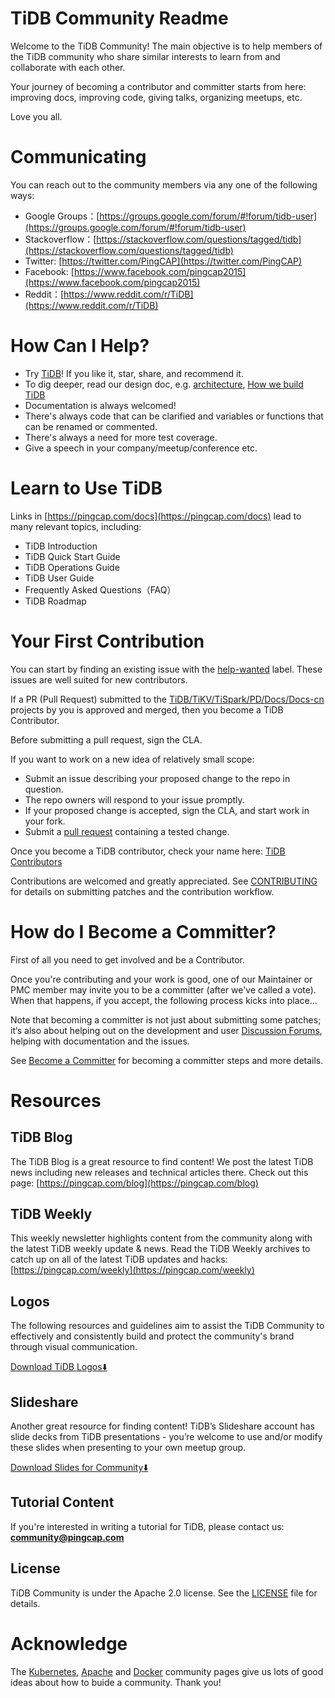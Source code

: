 # TiDB Community Readme

Welcome to the TiDB Community! The main objective is to help members of the TiDB community who share similar interests to learn from and collaborate with each other.

Your journey of becoming a contributor and committer starts from here: improving docs, improving code, giving talks, organizing meetups, etc.

Love you all.

# Communicating

You can reach out to the community members via any one of the following ways: 

- Google Groups：[https://groups.google.com/forum/#!forum/tidb-user](https://groups.google.com/forum/#!forum/tidb-user)
- Stackoverflow：[https://stackoverflow.com/questions/tagged/tidb](https://stackoverflow.com/questions/tagged/tidb)
- Twitter: [https://twitter.com/PingCAP](https://twitter.com/PingCAP)
- Facebook: [https://www.facebook.com/pingcap2015](https://www.facebook.com/pingcap2015)
- Reddit：[https://www.reddit.com/r/TiDB](https://www.reddit.com/r/TiDB)

# How Can I Help?

- Try [TiDB](https://github.com/pingcap/tidb)! If you like it, star, share, and recommend it. 
- To dig deeper, read our design doc, e.g. [architecture](https://www.pingcap.com/blog/2017-05-23-perconalive17), [How we build TiDB](https://www.pingcap.com/blog/2016-10-17-how-we-build-tidb)
- Documentation is always welcomed!
- There's always code that can be clarified and variables or functions that can be renamed or commented.
- There's always a need for more test coverage.
- Give a speech in your company/meetup/conference etc. 

# Learn to Use TiDB

Links in [https://pingcap.com/docs](https://pingcap.com/docs) lead to many relevant topics, including:

- TiDB Introduction
- TiDB Quick Start Guide
- TiDB Operations Guide
- TiDB User Guide
- Frequently Asked Questions（FAQ）
- TiDB Roadmap

# Your First Contribution

You can start by finding an existing issue with the [help-wanted](https://github.com/pingcap/tidb/issues?q=is%3Aissue+is%3Aopen+label%3A%22help+wanted%22) label. These issues are well suited for new contributors. 

If a PR (Pull Request) submitted to the [TiDB/TiKV/TiSpark/PD/Docs/Docs-cn](https://github.com/pingcap) projects by you is approved and merged, then you become a TiDB Contributor. 

Before submitting a pull request, sign the CLA.

If you want to work on a new idea of relatively small scope:

- Submit an issue describing your proposed change to the repo in question.
- The repo owners will respond to your issue promptly.
- If your proposed change is accepted, sign the CLA, and start work in your fork.
- Submit a [pull request](https://github.com/pingcap/community/blob/master/CONTRIBUTING.md#pre-submit-pull-requestissue-flight-checks) containing a tested change. 

Once you become a TiDB contributor, check your name here: [TiDB Contributors](https://github.com/pingcap/community/blob/master/contributors.md)

Contributions are welcomed and greatly appreciated. See [CONTRIBUTING](https://github.com/pingcap/community/blob/master/CONTRIBUTING.md) for details on submitting patches and the contribution workflow.

# How do I Become a Committer?

First of all you need to get involved and be a Contributor.

Once you're contributing and your work is good, one of our Maintainer or PMC member may invite you to be a committer (after we've called a vote). When that happens, if you accept, the following process kicks into place...

Note that becoming a committer is not just about submitting some patches; it‘s also about helping out on the development and user [Discussion Forums](https://groups.google.com/forum/#!forum/tidb-user), helping with documentation and the issues.

See [Become a Committer](https://github.com/pingcap/community/blob/master/become-a-committer.md) for becoming a committer steps and more details.

# Resources

## TiDB Blog

The TiDB Blog is a great resource to find content! We post the latest TiDB news including new releases and technical articles there. Check out this page: [https://pingcap.com/blog](https://pingcap.com/blog)

## TiDB Weekly

This weekly newsletter highlights content from the community along with the latest TiDB weekly update & news.
Read the TiDB Weekly archives to catch up on all of the latest TiDB updates and hacks: [https://pingcap.com/weekly](https://pingcap.com/weekly)

## Logos

The following resources and guidelines aim to assist the TiDB Community to effectively and consistently build and protect the community's brand through visual communication.

[Download TiDB Logos⬇️](https://github.com/pingcap/community/blob/master/logos)

## Slideshare

Another great resource for finding content! TiDB’s Slideshare account has slide decks from TiDB presentations - you’re welcome to use and/or modify these slides when presenting to your own meetup group.

[Download Slides for Community⬇️](https://github.com/pingcap/community/blob/master/slideshare)

## Tutorial Content

If you're interested in writing a tutorial for TiDB, please contact us: **community@pingcap.com**

## License

TiDB Community is under the Apache 2.0 license. See the [LICENSE](https://github.com/pingcap/community/blob/master/LICENSE) file for details.

# Acknowledge

The [Kubernetes](https://github.com/kubernetes/community), [Apache](http://activemq.apache.org/becoming-a-committer.html) and [Docker](https://github.com/docker/community) community pages give us lots of good ideas about how to buide a community. Thank you!
